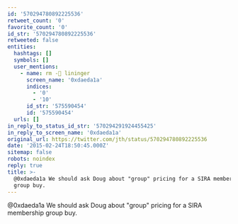```yaml
---
id: '570294780892225536'
retweet_count: '0'
favorite_count: '0'
id_str: '570294780892225536'
retweeted: false
entities:
  hashtags: []
  symbols: []
  user_mentions:
    - name: rm -🐀 lininger
      screen_name: '0xdaeda1a'
      indices:
        - '0'
        - '10'
      id_str: '575590454'
      id: '575590454'
  urls: []
in_reply_to_status_id_str: '570294291924455425'
in_reply_to_screen_name: '0xdaeda1a'
original_url: https://twitter.com/jth/status/570294780892225536
date: '2015-02-24T18:50:45.000Z'
sitemap: false
robots: noindex
reply: true
title: >-
  @0xdaeda1a We should ask Doug about "group" pricing for a SIRA membership
  group buy.
---
```


@0xdaeda1a We should ask Doug about "group" pricing for a SIRA membership group buy.